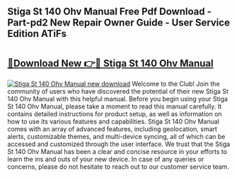 ## Stiga St 140 Ohv Manual Free Pdf Download - Part-pd2 New Repair Owner Guide - User Service Edition ATiFs

# <h2><a href="http://cf26898.oget.top/?id=Stiga+St+140+Ohv+Manual">🔗Download New 👉🔴 Stiga St 140 Ohv Manual</a></h2>

[![Stiga St 140 Ohv Manual new download](https://i.imgur.com/5g1atiW.png)](http://cf26898.oget.top/?id=Stiga+St+140+Ohv+Manual)
Welcome to the Club! Join the community of users who have discovered the potential of their new Stiga St 140 Ohv Manual with this helpful manual. Before you begin using your Stiga St 140 Ohv Manual, please take a moment to read this manual carefully. It contains detailed instructions for product setup, as well as information on how to use its various features and capabilities. Stiga St 140 Ohv Manual comes with an array of advanced features, including geolocation, smart alerts, customizable themes, and multi-device syncing, all of which can be accessed and customized through the user interface. We trust that the Stiga St 140 Ohv Manual has been a clear and concise resource in your efforts to learn the ins and outs of your new device. In case of any queries or concerns, please do not hesitate to reach out to our customer service team.
